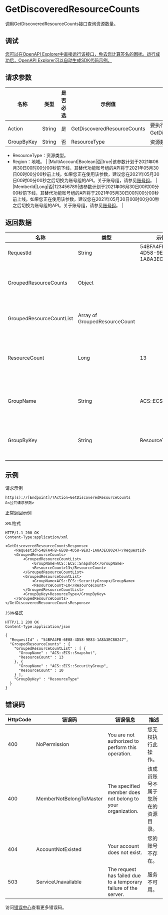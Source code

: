 # GetDiscoveredResourceCounts

调用GetDiscoveredResourceCounts接口查询资源数量。

## 调试

[您可以在OpenAPI Explorer中直接运行该接口，免去您计算签名的困扰。运行成功后，OpenAPI Explorer可以自动生成SDK代码示例。](https://api.aliyun.com/#product=Config&api=GetDiscoveredResourceCounts&type=RPC&version=2019-01-08)

## 请求参数

|名称|类型|是否必选|示例值|描述|
|--|--|----|---|--|
|Action|String|是|GetDiscoveredResourceCounts|要执行的操作，取值：GetDiscoveredResourceCounts。 |
|GroupByKey|String|否|ResourceType|资源数量统计的分组维度。取值：

 -   ResourceType：资源类型。
-   Region：地域。 |
|MultiAccount|Boolean|否|true|该参数计划于2021年06月30日00时00分00秒前下线，其替代功能账号组的API将于2021年05月30日00时00分00秒前上线。如果您正在使用该参数，建议您在2021年05月30日00时00分00秒之后切换为账号组的API。关于账号组，请参见[账号组](~~211534~~)。 |
|MemberId|Long|否|123456789|该参数计划于2021年06月30日00时00分00秒前下线，其替代功能账号组的API将于2021年05月30日00时00分00秒前上线。如果您正在使用该参数，建议您在2021年05月30日00时00分00秒之后切换为账号组的API。关于账号组，请参见[账号组](~~211534~~)。 |

## 返回数据

|名称|类型|示例值|描述|
|--|--|---|--|
|RequestId|String|54BFA4FB-6E08-4D58-9E83-1A8A3EC80247|请求ID。 |
|GroupedResourceCounts|Object| |资源数量查询结果。 |
|GroupedResourceCountList|Array of GroupedResourceCount| |资源数量列表。 |
|ResourceCount|Long|13|分组下统计的资源数量。 |
|GroupName|String|ACS::ECS::Snapshot|资源统计的分组名称。 |
|GroupByKey|String|ResourceType|资源统计的分组维度。 |

## 示例

请求示例

```
http(s)://[Endpoint]/?Action=GetDiscoveredResourceCounts
&<公共请求参数>
```

正常返回示例

`XML`格式

```
HTTP/1.1 200 OK
Content-Type:application/xml

<GetDiscoveredResourceCountsResponse>
    <RequestId>54BFA4FB-6E08-4D58-9E83-1A8A3EC80247</RequestId>    
    <GroupedResourceCounts>
        <GroupedResourceCountList>
            <GroupName>ACS::ECS::Snapshot</GroupName>
            <ResourceCount>13</ResourceCount>
        </GroupedResourceCountList>
        <GroupedResourceCountList>
            <GroupName>ACS::ECS::SecurityGroup</GroupName>
            <ResourceCount>10</ResourceCount>
        </GroupedResourceCountList>
        <GroupByKey>ResourceType</GroupByKey>
    </GroupedResourceCounts>
</GetDiscoveredResourceCountsResponse>
```

`JSON`格式

```
HTTP/1.1 200 OK
Content-Type:application/json

{
  "RequestId" : "54BFA4FB-6E08-4D58-9E83-1A8A3EC80247",
  "GroupedResourceCounts" : {
    "GroupedResourceCountList" : [ {
      "GroupName" : "ACS::ECS::Snapshot",
      "ResourceCount" : 13
    }, {
      "GroupName" : "ACS::ECS::SecurityGroup",
      "ResourceCount" : 10
    } ],
    "GroupByKey" : "ResourceType"
  }
}
```

## 错误码

|HttpCode|错误码|错误信息|描述|
|--------|---|----|--|
|400|NoPermission|You are not authorized to perform this operation.|您无权执行此操作。|
|400|MemberNotBelongToMaster|The specified member does not belong to your organization.|该成员账号不属于您所在的资源目录。|
|404|AccountNotExisted|Your account does not exist.|您的账号不存在。|
|503|ServiceUnavailable|The request has failed due to a temporary failure of the server.|服务不可用。|

访问[错误中心](https://error-center.alibabacloud.com/status/product/Config)查看更多错误码。

